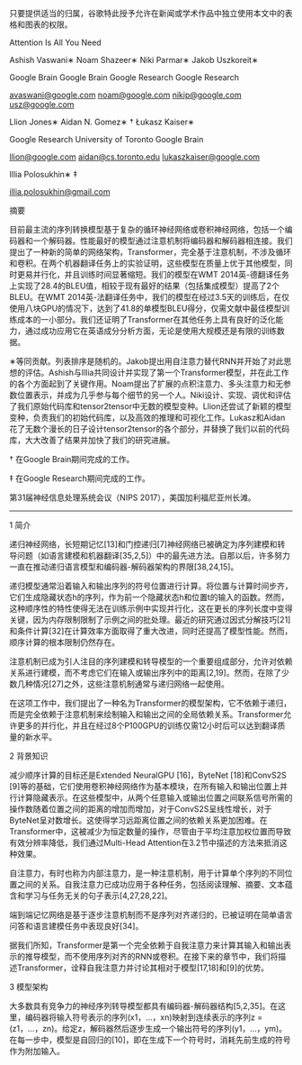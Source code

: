 只要提供适当的归属，谷歌特此授予允许在新闻或学术作品中独立使用本文中的表格和图表的权限。



Attention Is All You Need



Ashish Vaswani∗ Noam Shazeer∗ Niki Parmar∗ Jakob Uszkoreit∗

Google Brain Google Brain Google Research Google Research

avaswani@google.com noam@google.com nikip@google.com usz@google.com



Llion Jones∗ Aidan N. Gomez∗ † Łukasz Kaiser∗

Google Research University of Toronto Google Brain

llion@google.com aidan@cs.toronto.edu lukaszkaiser@google.com



Illia Polosukhin∗ ‡

illia.polosukhin@gmail.com



摘要



目前最主流的序列转换模型基于复杂的循环神经网络或卷积神经网络，包括一个编码器和一个解码器。性能最好的模型通过注意机制将编码器和解码器相连接。我们提出了一种新的简单的网络架构，Transformer，完全基于注意机制，不涉及循环和卷积。在两个机器翻译任务上的实验证明，这些模型在质量上优于其他模型，同时更易并行化，并且训练时间显著缩短。我们的模型在WMT 2014英-德翻译任务上实现了28.4的BLEU值，相较于现有最好的结果（包括集成模型）提高了2个BLEU。在WMT 2014英-法翻译任务中，我们的模型在经过3.5天的训练后，在仅使用八块GPU的情况下，达到了41.8的单模型BLEU得分，仅需文献中最佳模型训练成本的一小部分。我们还证明了Transformer在其他任务上具有良好的泛化能力，通过成功应用它在英语成分分析方面，无论是使用大规模还是有限的训练数据。



∗等同贡献。列表排序是随机的。Jakob提出用自注意力替代RNN并开始了对此思想的评估。Ashish与Illia共同设计并实现了第一个Transformer模型，并在此工作的各个方面起到了关键作用。Noam提出了扩展的点积注意力、多头注意力和无参数位置表示，并成为几乎参与每个细节的另一个人。Niki设计、实现、调优和评估了我们原始代码库和tensor2tensor中无数的模型变种。Llion还尝试了新颖的模型变种，负责我们的初始代码库，以及高效的推理和可视化工作。Lukasz和Aidan花了无数个漫长的日子设计tensor2tensor的各个部分，并替换了我们以前的代码库，大大改善了结果并加快了我们的研究进展。



† 在Google Brain期间完成的工作。

‡ 在Google Research期间完成的工作。

第31届神经信息处理系统会议（NIPS 2017），美国加利福尼亚州长滩。

---

1 简介



递归神经网络，长短期记忆[13]和门控递归[7]神经网络已被确定为序列建模和转导问题（如语言建模和机器翻译[35,2,5]）中的最先进方法。自那以后，许多努力一直在推动递归语言模型和编码器-解码器架构的界限[38,24,15]。



递归模型通常沿着输入和输出序列的符号位置进行计算。将位置与计算时间步齐，它们生成隐藏状态h的序列，作为前一个隐藏状态h和位置t的输入的函数。然而，这种顺序性的特性使得无法在训练示例中实现并行化，这在更长的序列长度中变得关键，因为内存限制限制了示例之间的批处理。最近的研究通过因式分解技巧[21]和条件计算[32]在计算效率方面取得了重大改进，同时还提高了模型性能。然而，顺序计算的根本限制仍然存在。



注意机制已成为引人注目的序列建模和转导模型的一个重要组成部分，允许对依赖关系进行建模，而不考虑它们在输入或输出序列中的距离[2,19]。然而，在除了少数几种情况[27]之外，这些注意机制通常与递归网络一起使用。



在这项工作中，我们提出了一种名为Transformer的模型架构，它不依赖于递归，而是完全依赖于注意机制来绘制输入和输出之间的全局依赖关系。Transformer允许更多的并行化，并且在经过8个P100GPU的训练仅需12小时后可以达到翻译质量的新水平。



2 背景知识

减少顺序计算的目标还是Extended NeuralGPU [16]，ByteNet [18]和ConvS2S [9]等的基础，它们使用卷积神经网络作为基本模块，在所有输入和输出位置上并行计算隐藏表示。在这些模型中，从两个任意输入或输出位置之间联系信号所需的操作数随着位置之间的距离的增加而增加，对于ConvS2S呈线性增长，对于ByteNet呈对数增长。这使得学习远距离位置之间的依赖关系更加困难。在Transformer中，这被减少为恒定数量的操作，尽管由于平均注意加权位置而导致有效分辨率降低，我们通过Multi-Head Attention在3.2节中描述的方法来抵消这种效果。



自注意力，有时也称为内部注意力，是一种注意机制，用于计算单个序列的不同位置之间的关系。自我注意力已成功应用于各种任务，包括阅读理解、摘要、文本蕴含和学习与任务无关的句子表示[4,27,28,22]。



端到端记忆网络是基于逐步注意机制而不是序列对齐递归的，已被证明在简单语言问答和语言建模任务中表现良好[34]。



据我们所知，Transformer是第一个完全依赖于自我注意力来计算其输入和输出表示的推导模型，而不使用序列对齐的RNN或卷积。在接下来的章节中，我们将描述Transformer，诠释自我注意力并讨论其相对于模型[17,18]和[9]的优势。



3 模型架构

大多数具有竞争力的神经序列转导模型都具有编码器-解码器结构[5,2,35]。在这里，编码器将输入符号表示的序列(x1，...，xn)映射到连续表示的序列z = (z1，...，zn)。给定z，解码器然后逐步生成一个输出符号的序列(y1，...，ym)。在每一步中，模型是自回归的[10]，即在生成下一个符号时，消耗先前生成的符号作为附加输入。

